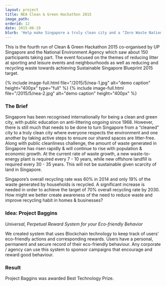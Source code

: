 ```yaml
---
layout: project
title: NEA Clean & Green Hackathon 2015
image_path: 
orderid: 12
date: 2015-06-19
blurb: 'Help make Singapore a truly clean city and a "Zero Waste Nation" by creating solutions that enable behavioural or mindset change.'
---
```

This is the fourth run of Clean & Green Hackathon 2015 co-organised by UP Singapore and the National Environment Agency which saw about 150 participants taking part. The event focused on the themes of reducing litter at sporting and leisure events and neighbourhoods as well as reducing and recycling waste towards achieving Sustainable Singapore Blueprint 2015 target. 
<!--more-->
{% include image-full.html file="/2015/5/nea-1.jpg" alt="demo caption" height="400px" type="full" %}
{% include image-full.html file="/2015/5/nea-2.jpg" alt="demo caption" height="400px"  %}


### The Brief
Singapore has been recognised internationally for being a clean and green city, with public education on anti-littering ongoing since 1968. However, there is still much that needs to be done to turn Singapore from a “cleaned” city to a truly clean city where everyone respects the environment and one another by taking active steps to ensure our shared spaces are litter-free. Along with public cleanliness challenge, the amount of waste generated in Singapore has risen rapidly & will continue to rise with population & economic growth. At the current rate of waste growth, a new waste-to-energy plant is required every 7 - 10 years, while new offshore landfill is required every 30 - 35 years. This will not be sustainable given scarcity of land in Singapore. 

Singapore’s overall recycling rate was 60% in 2014 and only 19% of the waste generated by households is recycled. A significant increase is needed in order to achieve the target of 70% overall recycling rate by 2030. How might we better create awareness of the need to reduce waste and improve recycling habit in homes & businesses? 

### Idea: Project Baggins
*Universal, Perpetual Reward System for your Eco-friendly Behavior*

We created system that uses Blockchain technology to keep track of users’ eco-friendly actions and corresponding rewards. Users have a personal, permanent and secure record of their eco-friendly behaviour. Any corporate / agency can use this system to sponsor campaigns that encourage and reward good behaviour.

### Result
Project Baggins was awarded Best Technology Prize.



